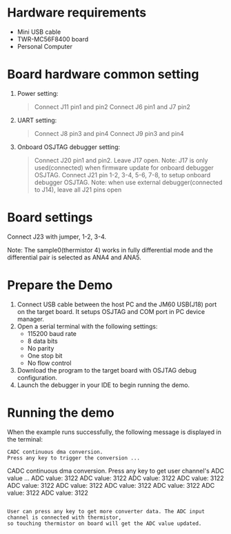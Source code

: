 Hardware requirements
=====================
- Mini USB cable
- TWR-MC56F8400 board
- Personal Computer

Board hardware common setting
=============================
1. Power setting:
   > Connect J11 pin1 and pin2
   > Connect J6 pin1 and J7 pin2
2. UART setting:
   > Connect J8 pin3 and pin4
   > Connect J9 pin3 and pin4
3. Onboard OSJTAG debugger setting:
   > Connect J20 pin1 and pin2.
   > Leave J17 open.
     Note: J17 is only used(connected) when firmware update for onboard debugger OSJTAG.
   > Connect J21 pin 1-2, 3-4, 5-6, 7-8, to setup onboard debugger OSJTAG.
     Note: when use external debugger(connected to J14), leave all J21 pins open

Board settings
==============
Connect J23 with jumper, 1-2, 3-4.

Note:
  The sample0(thermistor 4) works in fully differential mode and the differential pair is selected as ANA4 and ANA5.

Prepare the Demo
================
1.  Connect USB cable between the host PC and the JM60 USB(J18) port on the target board. It setups OSJTAG and COM port in PC device manager.
2.  Open a serial terminal with the following settings:
    - 115200 baud rate
    - 8 data bits
    - No parity
    - One stop bit
    - No flow control
3.  Download the program to the target board with OSJTAG debug configuration.
4.  Launch the debugger in your IDE to begin running the demo.

Running the demo
================
When the example runs successfully, the following message is displayed in the terminal:

~~~~~~~~~~~~~~~~~~~~~~~~
CADC continuous dma conversion.
Press any key to trigger the conversion ...
~~~~~~~~~~~~~~~~~~~~~~~~~~~~~~~~~~~
CADC continuous dma conversion.
Press any key to get user channel's ADC value ...
ADC value: 3122
ADC value: 3122
ADC value: 3122
ADC value: 3122
ADC value: 3122
ADC value: 3122
ADC value: 3122
ADC value: 3122
ADC value: 3122
ADC value: 3122

~~~~~~~~~~~~~~~~~~~~~~~~~~~~~~~~~~~~

User can press any key to get more converter data. The ADC input channel is connected with thermistor,
so touching thermistor on board will get the ADC value updated.

